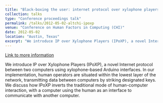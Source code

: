 ```yaml
---
title: "Black-boxing the user: internet protocol over xylophone players (IPoXP)"
collection: talks
type: "Conference proceedings talk"
permalink: /talks/2012-05-02-altchi-ipoxp
venue: "Conference on Human Factors in Computing (CHI)"
date: 2012-05-02
location: "Austin, Texas"
excerpt: "We introduce IP over Xylophone Players (IPoXP), a novel Internet protocol between two computers using xylophone-based Arduino interfaces"
---
```


<a href='http://stuartgeiger.com/ipoxp.pdf'>Link to more information</a>

We introduce IP over Xylophone Players (IPoXP), a novel Internet protocol between two computers using xylophone-based Arduino interfaces. In our implementation, human operators are situated within the lowest layer of the network, transmitting data between computers by striking designated keys. We discuss how IPoXP inverts the traditional mode of human-computer interaction, with a computer using the human as an interface to communicate with another computer.
